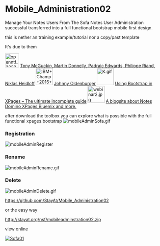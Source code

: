 # Mobile_Administration02
Manage Your Notes Users From The Sofa 
Notes User Administration successful  transferred into a full functional bootstrap mobile first design.

this is nether an training example/tutorial nor a copy/past template

It's due to them 

<img src="http://StayAt.org/images/plx/openntf_222222_bg.jpg" alt="openntf_222222_bg.jpg" height="45">
<a href="https://bootstrap4xpages.openntf.org/main.nsf/project.xsp?r=project/Bootstrap4XPages/releases/36F358E5C8DE52E786257D1E002BE42A">Tony McGuckin, Martin Donnelly, Padraic Edwards, Philippe Riand, Niklas Heidloff</a>


<img src="http://StayAt.org/images/plx/IBM+Champ+2016+Social+Business.png" alt="IBM+Champ+2016+Social+Business.png" height="55" width="55">
<a href="https://xpagesandmore.blogspot.ch/p/about-me.html">Johnny Oldenburger</a>

<img src="http://StayAt.org/images/plx/K.gif" alt="K.gif" height="55" width="55">
<a href="https://quintessens.wordpress.com/2014/01/07/using-bootstrap-in-xpages-the-ultimate-incomplete-guide/">Using Bootstrap in XPages – The ultimate incomplete guide</a>

<img src="http://StayAt.org/images/plx/webinar2.jpg" alt="webinar2.jpg" height="55" width="55">
<a href="https://xpagesandmore.blogspot.ch/2016/06/demo-database-webinar-expanding-xpages.html">A blogsite about Notes Domino XPages Bluemix and more.</a>


after download the toolbox you can explore what is possible with the full functional xpages.bootstrap
<img src="http://StayAt.org/images/plx/mobileAdminSofa.gif" alt="mobileAdminSofa.gif">

<h3>Registration</h3>
<img src="http://StayAt.org/images/plx/mobileAdminRegister" alt="mobileAdminRegister">

<h3>Rename</h3>
<img src="http://StayAt.org/images/plx/mobileAdminRename.gif" alt="mobileAdminRename.gif">

<h3>Delete</h3>
<img src="http://StayAt.org/images/plx/mobileAdminDelete.gif" alt="mobileAdminDelete.gif">

https://github.com/StayAt/Mobile_Administration02


or the easy way

http://stayat.org/nsf/mobileadminstration02.zip


view online

<a href="http://stayat.org/mobadmin02.nsf/Main.xsp"><img src="http://StayAt.org/images/plx/sofa01.jpg" alt="Sofa01"></a>
